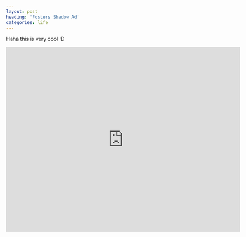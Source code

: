 ```yaml
---
layout: post
heading: 'Fosters Shadow Ad'
categories: life
---
```


Haha this is very cool :D

<span class="youtube"><iframe title="YouTube video player" class="youtube-player" type="text/html" width="640" height="505" src="http://www.youtube.com/embed/fAp6L6nq5_A?wmode=transparent&amp;fs=1&amp;hl=en&amp;modestbranding=1&amp;iv_load_policy=3&amp;showsearch=0&amp;rel=0&amp;theme=dark" frameborder="0" allowfullscreen=""> </iframe></span>
